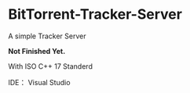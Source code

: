 # BitTorrent-Tracker-Server
A simple Tracker Server


**Not Finished Yet.**


With ISO C++ 17 Standerd


IDE： Visual Studio


